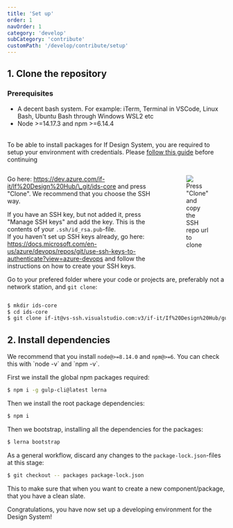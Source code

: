 ```yaml
---
title: 'Set up'
order: 1
navOrder: 1
category: 'develop'
subCategory: 'contribute'
customPath: '/develop/contribute/setup'
---
```


## 1. Clone the repository

<div class="if text ids-doc layout box">

### Prerequisites

-   A decent bash system. For example: iTerm, Terminal in VSCode, Linux Bash, Ubuntu Bash through Windows WSL2 etc
-   Node >=14.17.3 and npm >=6.14.4

<div class="if alert-banner warning" style="margin-top: 2rem;">

To be able to install packages for If Design System, you are required to setup your environment with credentials.
Please [follow this guide](/develop/getting-started/setup) before continuing

</div>

</div>

<div class="if text layout columns">
  <div class="if text body">
    <p class="if">
      Go here: <a class="ids-doc" href="https://dev.azure.com/if-it/If%20Design%20Hub/_git/ids-core">https://dev.azure.com/if-it/If%20Design%20Hub/\_git/ids-core</a> and press "Clone". We recommend that you choose the SSH way.
    </p>
    <div class="if alert-banner info">
    If you have an SSH key, but not added it, press "Manage SSH keys" and add the key. This is the contents of your <code class="ids-doc if language-shell">.ssh/id_rsa.pub</code>-file.
    </div>
    <div class="if alert-banner info">
    If you haven't set up SSH keys already, go here: <a class="ids-doc" href="https://docs.microsoft.com/en-us/azure/devops/repos/git/use-ssh-keys-to-authenticate?view=azure-devops">https://docs.microsoft.com/en-us/azure/devops/repos/git/use-ssh-keys-to-authenticate?view=azure-devops</a> and follow the instructions on how to create your SSH keys.
    </div>
  </div>
  <div class="if text body">

  <figure class="if">
  <img class="" src="/images/ds-developing-azure-clone.png">
  <figcaption class="if text caption">
  Press "Clone" and copy the SSH repo url to clone
  </figcaption>
  </figure>
  </div>
</div>

<div class="if column left text layout">

Go to your prefered folder where your code or projects are, preferably not a network station, and `git clone`:

</div>

```bash
$ mkdir ids-core
$ cd ids-core
$ git clone if-it@vs-ssh.visualstudio.com:v3/if-it/If%20Design%20Hub/guybrush .
```

## 2. Install dependencies

<div class="if column left text layout">

<div class="if alert-banner">
  We recommend that you install <code>node@>=8.14.0</code> and <code>npm@>=6</code>. You can check this with `node -v` and `npm -v`.
</div>

First we install the global npm packages required:

```bash
$ npm i -g gulp-cli@latest lerna
```

Then we install the root package dependencies:

```bash
$ npm i
```

Then we bootstrap, installing all the dependencies for the packages:

```bash
$ lerna bootstrap
```

As a general workflow, discard any changes to the `package-lock.json`-files at this stage:

```bash
$ git checkout -- packages package-lock.json
```

This to make sure that when you want to create a new component/package, that you have a clean slate.

Congratulations, you have now set up a developing environment for the Design System!

</div>
